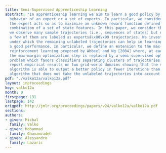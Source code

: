 ```yaml
---
title: Semi-Supervised Apprenticeship Learning
abstract: "In apprenticeship learning we aim to learn a good policy by observing the
  behavior of an expert or a set of experts. In particular, we consider the case where
  the expert acts so as to maximize an unknown reward function defined as a linear
  combination of a set of state features. In this paper, we consider the setting where
  we observe many sample trajectories (i.e., sequences of states) but only one or
  a few of them are labeled as expertsâ\x80\x99 trajectories. We investigate the conditions
  under which the remaining unlabeled trajectories can help in learning a policy with
  a good performance. In particular, we define an extension to the max-margin inverse
  reinforcement learning proposed by Abbeel and Ng [2004] where, at each iteration,
  the max-margin optimization step is replaced by a semi-supervised optimiza- tion
  problem which favors classifiers separating clusters of trajectories. Finally, we
  report empirical results on two grid-world domains showing that the semi-supervised
  algorithm is able to output a better policy in fewer iterations than the related
  algorithm that does not take the unlabeled trajectories into account."
pdf: "./valko12a/valko12a.pdf"
layout: inproceedings
key: valko12a
month: 0
firstpage: 131
lastpage: 142
origpdf: http://jmlr.org/proceedings/papers/v24/valko12a/valko12a.pdf
sections: 
authors:
- given: Michal
  family: Valko
- given: Mohammad
  family: Ghavamzadeh
- given: Alessandro
  family: Lazaric
---
```

